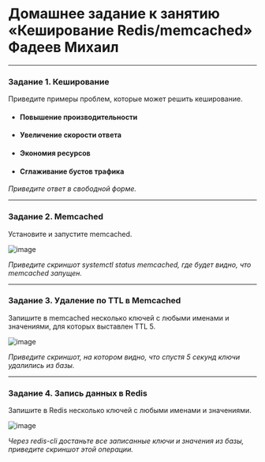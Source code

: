# Домашнее задание к занятию «Кеширование Redis/memcached» Фадеев Михаил

---

### Задание 1. Кеширование 

Приведите примеры проблем, которые может решить кеширование. 

- #### Повышение производительности
- #### Увеличение скорости ответа
- #### Экономия ресурсов
- #### Сглаживание бустов трафика

*Приведите ответ в свободной форме.*

---

### Задание 2. Memcached

Установите и запустите memcached.

![image](https://github.com/FadMikhail/cash-Redis-memcached/assets/132131230/dc276cd4-af2b-4da4-9691-0885d86ba926)


*Приведите скриншот systemctl status memcached, где будет видно, что memcached запущен.*

---

### Задание 3. Удаление по TTL в Memcached

Запишите в memcached несколько ключей с любыми именами и значениями, для которых выставлен TTL 5. 

![image](https://github.com/FadMikhail/cash-Redis-memcached/assets/132131230/2094a440-ad8a-4926-a245-44efad976e3c)


*Приведите скриншот, на котором видно, что спустя 5 секунд ключи удалились из базы.*

---

### Задание 4. Запись данных в Redis

Запишите в Redis несколько ключей с любыми именами и значениями. 

![image](https://github.com/FadMikhail/cash-Redis-memcached/assets/132131230/7d90f79b-10db-4225-b96b-1fc81aa75c46)


*Через redis-cli достаньте все записанные ключи и значения из базы, приведите скриншот этой операции.*
